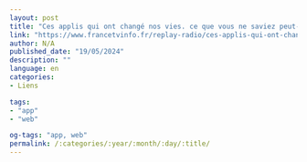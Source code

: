 ```yaml
---
layout: post
title: "Ces applis qui ont changé nos vies. ce que vous ne saviez peut-être pas sur shazam"
link: "https://www.francetvinfo.fr/replay-radio/ces-applis-qui-ont-change-nos-vies/ces-applis-qui-ont-change-nos-vies-ce-que-vous-ne-saviez-peut-etre-pas-sur-shazam-la-magie-de-la-reconnaissance-musicale_5928170.html"
author: N/A
published_date: "19/05/2024"
description: ""
language: en
categories:
- Liens

tags:
- "app"
- "web"

og-tags: "app, web"
permalink: /:categories/:year/:month/:day/:title/
---
```

